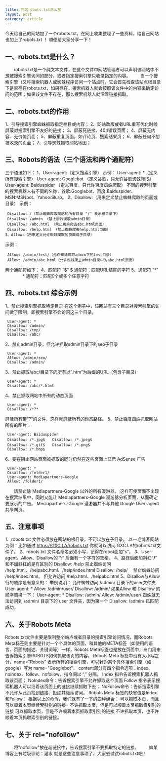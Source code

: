 ```yaml
---
title: 网站robots.txt怎么写
layout: post
category: article
---
```

今天给自己的网站加了一个robots.txt，在网上收集整理了一些资料，给自己网站也加上了robots.txt ！ 顺便给大家分享一下！

## 一、robots.txt是什么？
　　robots.txt是一个纯文本文件，在这个文件中网站管理者可以声明该网站中不想被搜索引擎访问的部分，或者指定搜索引擎只收录指定的内容。
　　当一个搜索引擎（又称搜索机器人或蜘蛛程序访问一个站点时，它会首先检查该站点根目录下是否存在robots.txt，如果存在，搜索机器人就会按照该文件中的内容来确定访问的范围；如果该文件不存在，那么搜索机器人就沿着链接抓取。

## 二、robots.txt的作用

1、引导搜索引擎蜘蛛抓取指定栏目或内容；
2、网站改版或者URL重写优化时候屏蔽对搜索引擎不友好的链接；
3、屏蔽死链接、404错误页面；
4、屏蔽无内容、无价值页面；
5、屏蔽重复页面，如评论页、搜索结果页；
6、屏蔽任何不想被收录的页面；
7、引导蜘蛛抓取网站地图；
## 三、Robots的语法（三个语法和两个通配符）

三个语法如下：
1、User-agent:（定义搜索引擎）
示例：
 User-agent: *（定义所有搜索引擎）
 User-agent: Googlebot （定义谷歌，只允许谷歌蜘蛛爬取）
 User-agent: Baiduspider （定义百度，只允许百度蜘蛛爬取）
 不同的搜索引擎的搜索机器人有不同的名称，谷歌:Googlebot、百度:Baiduspider、MSN:MSNbot、Yahoo:Slurp。
2、Disallow:（用来定义禁止蜘蛛爬取的页面或目录）
 示例：
```text
 Disallow: /（禁止蜘蛛爬取网站的所有目录 "/" 表示根目录下）
 Disallow: /admin （禁止蜘蛛爬取admin目录）
 Disallow: /abc.html （禁止蜘蛛爬去abc.html页面）
 Disallow: /help.html （禁止蜘蛛爬去help.html页面）
3、Allow:（用来定义允许蜘蛛爬取的页面或子目录）
```
 示例：
```text
 Allow: /admin/test/（允许蜘蛛爬取admin下的test目录）
 Allow: /admin/abc.html（允许蜘蛛爬去admin目录中的abc.html页面）
```
两个通配符如下：
4、匹配符 “$”
 $ 通配符：匹配URL结尾的字符
5、通配符 “*”
　　　　* 通配符：匹配0个或多个任意字符

## 四、robots.txt 综合示例

1、禁止搜索引擎抓取特定目录
 在这个例子中，该网站有三个目录对搜索引擎的访问做了限制，即搜索引擎不会访问这三个目录。
```text
 User-agent: *
 Disallow: /admin/
 Disallow: /tmp/
 Disallow: /abc/
```
2、禁止admin目录，但允许抓取admin目录下的seo子目录
```text
 User-agent: *
 Allow: /admin/seo/
 Disallow: /admin/
```
3、禁止抓取/abc/目录下的所有以".htm”为后缀的URL（包含子目录）
```text
 User-agent: * 
 Disallow: /abc/*.htm$
```
4、禁止抓取网站中所有的动态页面
```text
 User-agent: *
 Disallow: /*?*
 ```
屏蔽所有带“?”的文件，这样就屏蔽所有的动态路径。
5、禁止百度蜘蛛抓取网站所有的图片：
```text
 User-agent: Baiduspider
 Disallow: /*.jpg$　　Disallow: /*.jpeg$
 Disallow: /*.gif$　　Disallow: /*.png$
 Disallow: /*.bmp$
```
6、要在阻止网站页面被抓取的同时仍然在这些页面上显示 AdSense 广告
```text
 User-agent: *
 Disallow: /folder1/
 User-agent: Mediapartners-Google
 Allow: /folder1/
```
　　请禁止除 Mediapartners-Google 以外的所有漫游器。 这样可使页面不出现在搜索结果中，同时又能让 Mediapartners-Google 漫游器分析页面，从而确定要展示的广告。 Mediapartners-Google 漫游器并不与其他 Google User-agent 共享网页。

## 五、注意事项

1、robots.txt 文件必须放在网站的根目录，不可以放在子目录。
 以一毛博客网站为例：比如通过 https://GXC.LA/robots.txt 你就可以访问 GXC.LA的robots.txt文件了。
2、robots.txt 文件名命名必须小写，记得在robot面加“s”。
3、User-agent、Allow、Disallow的 “:” 后面有一个字符的空格。
4、路径后面加斜杠“**/**” 和不加斜杠的是有区别的
 Disallow: /help
禁止蜘蛛访问 /help.html、/helpabc.html、/help/index.html
 Disallow: /help/　
 禁止蜘蛛访问 /help/index.html。 但允许访问 /help.html、/helpabc.html
5、Disallow与Allow行的顺序是有意义的：
 举例说明：
 允许蜘蛛访问 /admin/ 目录下的user文件夹
 User-agent: *
 Allow: /admin/user/
 Disallow: /admin/
 如果Allow 和 Disallow 的顺序调换一下：
 User-agent: * 
 Disallow: /admin/
 Allow: /admin/user/
蜘蛛就无法访问到 /admin/ 目录下的 user 文件夹，因为第一个 Disallow: /admin/ 已匹配成功。
## 六、关于Robots Meta

 Robots.txt文件主要是限制整个站点或者目录的搜索引擎访问情况，而Robots Meta标签则主要是针对一个个具体的页面。和其他的META标签（如使用的语言、页面的描述、关键词等）一样，Robots Meta标签也是放在页面中，专门用来告诉搜索引擎ROBOTS如何抓取该页的内容。
 Robots Meta 标签中没有大小写之分，name="Robots" 表示所有的搜索引擎，可以针对某个具体搜索引擎（如google）写为 name="Googlebot"， content部分有四个指令选项：index、noindex、follow、nofollow，指令间以 “,” 分隔。
 Index 指令告诉搜索机器人抓取该页面；
 NoIndex命令：告诉搜索引擎不允许抓取这个页面
 Follow 指令表示搜索机器人可以沿着该页面上的链接继续抓取下去；
 NoFollow命令：告诉搜索引擎不允许从此页找到链接、拒绝其继续访问。
 Robots Meta 标签的缺省值是Index和Follow；
 根据以上的命令，我们就有了一下的四种组合：
 可以抓取本页，而且可以顺着本页继续索引别的链接=
 不许抓取本页，但是可以顺着本页抓取索引别的链接
 可以抓取本页，但是不许顺着本页抓取索引别的链接
 不许抓取本页，也不许顺着本页抓取索引别的链接。
## 七、关于 rel="nofollow"

　　将"nofollow"放在超链接中，告诉搜索引擎不要抓取特定的链接。
　　如某博客上有垃圾评论：灌水
就是这些注意事项了，大家去试试robots.txt吧！
